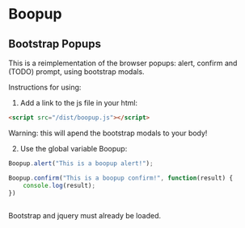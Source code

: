 Boopup
======

Bootstrap Popups
---

This is a reimplementation of the browser popups: alert, confirm and (TODO) prompt, using bootstrap modals.

Instructions for using:

1) Add a link to the js file in your html:

```html
<script src="/dist/boopup.js"></script>
```

Warning: this will apend the bootstrap modals to your body!

2) Use the global variable Boopup:

```javascript
Boopup.alert("This is a boopup alert!");

Boopup.confirm("This is a boopup confirm!", function(result) {
    console.log(result);
})
            
```

Bootstrap and jquery must already be loaded.
